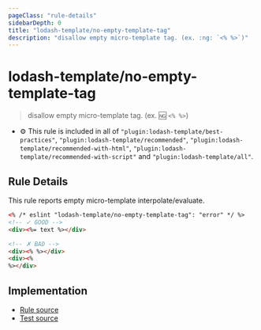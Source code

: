 ```yaml
---
pageClass: "rule-details"
sidebarDepth: 0
title: "lodash-template/no-empty-template-tag"
description: "disallow empty micro-template tag. (ex. :ng: `<% %>`)"
---
```

# lodash-template/no-empty-template-tag
> disallow empty micro-template tag. (ex. :ng: `<% %>`)

- :gear: This rule is included in all of `"plugin:lodash-template/best-practices"`, `"plugin:lodash-template/recommended"`, `"plugin:lodash-template/recommended-with-html"`, `"plugin:lodash-template/recommended-with-script"` and `"plugin:lodash-template/all"`.

## Rule Details

This rule reports empty micro-template interpolate/evaluate.

```html
<% /* eslint "lodash-template/no-empty-template-tag": "error" */ %>
<!-- ✓ GOOD -->
<div><%= text %></div>

<!-- ✗ BAD -->
<div><% %></div>
<div><%
%></div>
```

## Implementation

- [Rule source](https://github.com/ota-meshi/eslint-plugin-lodash-template/blob/master/lib/rules/no-empty-template-tag.js)
- [Test source](https://github.com/ota-meshi/eslint-plugin-lodash-template/blob/master/tests/lib/rules/no-empty-template-tag.js)

